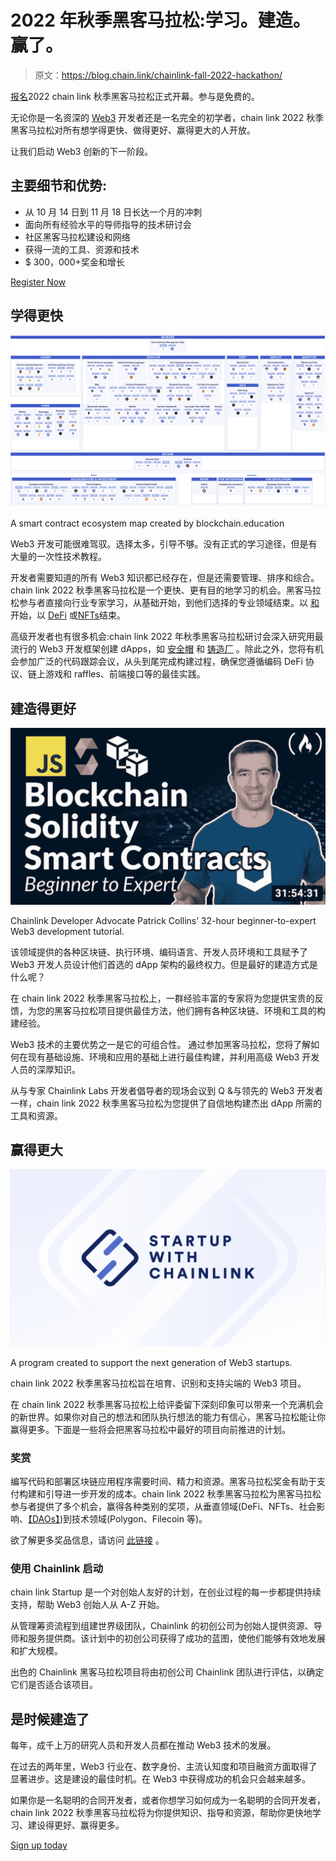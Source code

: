 # 2022 年秋季黑客马拉松:学习。建造。赢了。

> 原文：<https://blog.chain.link/chainlink-fall-2022-hackathon/>

[报名](https://chain.link/hackathon/?utm_medium=referral&utm_source=chainlink-blog&utm_campaign=FY22Q3-fall-hackathon&utm_content=blog-announcement)2022 chain link 秋季黑客马拉松正式开幕。参与是免费的。

无论你是一名资深的 [Web3](https://chain.link/education/web3) 开发者还是一名完全的初学者，chain link 2022 秋季黑客马拉松对所有想学得更快、做得更好、赢得更大的人开放。

让我们启动 Web3 创新的下一阶段。

## 主要细节和优势:

*   从 10 月 14 日到 11 月 18 日长达一个月的冲刺
*   面向所有经验水平的导师指导的技术研讨会
*   社区黑客马拉松建设和网络
*   获得一流的工具、资源和技术
*   $ 300，000+奖金和增长

[Register Now](https://chain.link/hackathon/?utm_medium=referral&utm_source=chainlink-blog&utm_campaign=FY22Q3-fall-hackathon&utm_content=blog-announcement)

## 学得更快

![A map of the blockchain developer ecosystem. ](img/012d6b8302450e6a4b7dce5ba03980d7.png)

<figcaption id="caption-attachment-4465" class="wp-caption-text">A smart contract ecosystem map created by blockchain.education</figcaption>



Web3 开发可能很难驾驭。选择太多，引导不够。没有正式的学习途径，但是有大量的一次性技术教程。

开发者需要知道的所有 Web3 知识都已经存在，但是还需要管理、排序和综合。chain link 2022 秋季黑客马拉松是一个更快、更有目的地学习的机会。黑客马拉松参与者直接向行业专家学习，从基础开始，到他们选择的专业领域结束。以 [和](https://chain.link/education/smart-contracts) 开始，以 [DeFi](https://chain.link/education/defi) 或[NFTs](https://chain.link/education/nfts)结束。

高级开发者也有很多机会:chain link 2022 年秋季黑客马拉松研讨会深入研究用最流行的 Web3 开发框架创建 dApps，如 [安全帽](https://hardhat.org/) 和 [铸造厂](https://github.com/foundry-rs/foundry) 。除此之外，您将有机会参加广泛的代码跟踪会议，从头到尾完成构建过程，确保您遵循编码 DeFi 协议、链上游戏和 raffles、前端接口等的最佳实践。  

## 建造得更好

![](img/2c7c58e5aaa3ed4a031d84f1756ba1b2.png)

<figcaption id="caption-attachment-4705" class="wp-caption-text">Chainlink Developer Advocate Patrick Collins’ 32-hour beginner-to-expert Web3 development tutorial.</figcaption>



该领域提供的各种区块链、执行环境、编码语言、开发人员环境和工具赋予了 Web3 开发人员设计他们首选的 dApp 架构的最终权力。但是最好的建造方式是什么呢？

在 chain link 2022 秋季黑客马拉松上，一群经验丰富的专家将为您提供宝贵的反馈，为您的黑客马拉松项目提供最佳方法，他们拥有各种区块链、环境和工具的构建经验。

Web3 技术的主要优势之一是它的可组合性。 通过参加黑客马拉松，您将了解如何在现有基础设施、环境和应用的基础上进行最佳构建，并利用高级 Web3 开发人员的深厚知识。

从与专家 Chainlink Labs 开发者倡导者的现场会议到 Q &与领先的 Web3 开发者一样，chain link 2022 秋季黑客马拉松为您提供了自信地构建杰出 dApp 所需的工具和资源。

## 赢得更大

![](img/acba7de99cd4d25f105539f2925de300.png)

<figcaption id="caption-attachment-4468" class="wp-caption-text">A program created to support the next generation of Web3 startups.</figcaption>



chain link 2022 秋季黑客马拉松旨在培育、识别和支持尖端的 Web3 项目。

在 chain link 2022 秋季黑客马拉松上给评委留下深刻印象可以带来一个充满机会的新世界。如果你对自己的想法和团队执行想法的能力有信心，黑客马拉松能让你赢得更多。下面是一些将会把黑客马拉松中最好的项目向前推进的计划。

### 奖赏

编写代码和部署区块链应用程序需要时间、精力和资源。黑客马拉松奖金有助于支付构建和引导进一步开发的成本。chain link 2022 秋季黑客马拉松为黑客马拉松参与者提供了多个机会，赢得各种类别的奖项，从垂直领域(DeFi、NFTs、社会影响、[【DAOs】](https://blog.chain.link/daos/))到技术领域(Polygon、Filecoin 等)。

欲了解更多奖品信息，请访问 [此链接](https://chain.link/hackathon/?utm_medium=referral&utm_source=chainlink-blog&utm_campaign=FY22Q3-fall-hackathon&utm_content=blog-announcement) 。  

### 使用 Chainlink 启动

[](https://chainlinklabs.com/startup)chain link Startup 是一个对创始人友好的计划，在创业过程的每一步都提供持续支持，帮助 Web3 创始人从 A-Z 开始。

从管理筹资流程到组建世界级团队，Chainlink 的初创公司为创始人提供资源、导师和服务提供商。该计划中的初创公司获得了成功的蓝图，使他们能够有效地发展和扩大规模。

出色的 Chainlink 黑客马拉松项目将由初创公司 Chainlink 团队进行评估，以确定它们是否适合该项目。

## 是时候建造了

每年，成千上万的研究人员和开发人员都在推动 Web3 技术的发展。

在过去的两年里，Web3 行业在[](https://blog.chain.link/blockchain-scalability-approaches/)、数字身份、主流认知度和项目融资方面取得了显著进步。这是建设的最佳时机。在 Web3 中获得成功的机会只会越来越多。

如果你是一名聪明的合同开发者，或者你想学习如何成为一名聪明的合同开发者，chain link 2022 秋季黑客马拉松将为你提供知识、指导和资源，帮助你更快地学习、建设得更好、赢得更多。

[Sign up today](https://chain.link/hackathon/?utm_medium=referral&utm_source=chainlink-blog&utm_campaign=FY22Q3-fall-hackathon&utm_content=blog-announcement)